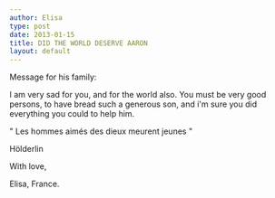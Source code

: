 ```yaml
---
author: Elisa
type: post
date: 2013-01-15
title: DID THE WORLD DESERVE AARON
layout: default
---
```


Message for his family: 

I am very sad for you, and for the world also. 
You must be very good persons, to have bread such a generous son, and i'm sure you did everything you could to help him.


" Les hommes aimés des dieux meurent jeunes "

 Hölderlin

With love,

Elisa, France.
